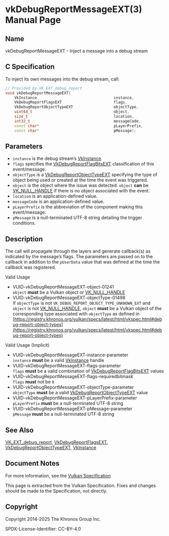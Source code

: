 # vkDebugReportMessageEXT(3) Manual Page

## Name

vkDebugReportMessageEXT - Inject a message into a debug stream



## [](#_c_specification)C Specification

To inject its own messages into the debug stream, call:

```c++
// Provided by VK_EXT_debug_report
void vkDebugReportMessageEXT(
    VkInstance                                  instance,
    VkDebugReportFlagsEXT                       flags,
    VkDebugReportObjectTypeEXT                  objectType,
    uint64_t                                    object,
    size_t                                      location,
    int32_t                                     messageCode,
    const char*                                 pLayerPrefix,
    const char*                                 pMessage);
```

## [](#_parameters)Parameters

- `instance` is the debug stream’s [VkInstance](https://registry.khronos.org/vulkan/specs/latest/man/html/VkInstance.html).
- `flags` specifies the [VkDebugReportFlagBitsEXT](https://registry.khronos.org/vulkan/specs/latest/man/html/VkDebugReportFlagBitsEXT.html) classification of this event/message.
- `objectType` is a [VkDebugReportObjectTypeEXT](https://registry.khronos.org/vulkan/specs/latest/man/html/VkDebugReportObjectTypeEXT.html) specifying the type of object being used or created at the time the event was triggered.
- `object` is the object where the issue was detected. `object` **can** be [VK\_NULL\_HANDLE](https://registry.khronos.org/vulkan/specs/latest/man/html/VK_NULL_HANDLE.html) if there is no object associated with the event.
- `location` is an application-defined value.
- `messageCode` is an application-defined value.
- `pLayerPrefix` is the abbreviation of the component making this event/message.
- `pMessage` is a null-terminated UTF-8 string detailing the trigger conditions.

## [](#_description)Description

The call will propagate through the layers and generate callback(s) as indicated by the message’s flags. The parameters are passed on to the callback in addition to the `pUserData` value that was defined at the time the callback was registered.

Valid Usage

- [](#VUID-vkDebugReportMessageEXT-object-01241)VUID-vkDebugReportMessageEXT-object-01241  
  `object` **must** be a Vulkan object or [VK\_NULL\_HANDLE](https://registry.khronos.org/vulkan/specs/latest/man/html/VK_NULL_HANDLE.html)
- [](#VUID-vkDebugReportMessageEXT-objectType-01498)VUID-vkDebugReportMessageEXT-objectType-01498  
  If `objectType` is not `VK_DEBUG_REPORT_OBJECT_TYPE_UNKNOWN_EXT` and `object` is not [VK\_NULL\_HANDLE](https://registry.khronos.org/vulkan/specs/latest/man/html/VK_NULL_HANDLE.html), `object` **must** be a Vulkan object of the corresponding type associated with `objectType` as defined in [https://registry.khronos.org/vulkan/specs/latest/html/vkspec.html#debug-report-object-types](https://registry.khronos.org/vulkan/specs/latest/html/vkspec.html#debug-report-object-types)

Valid Usage (Implicit)

- [](#VUID-vkDebugReportMessageEXT-instance-parameter)VUID-vkDebugReportMessageEXT-instance-parameter  
  `instance` **must** be a valid [VkInstance](https://registry.khronos.org/vulkan/specs/latest/man/html/VkInstance.html) handle
- [](#VUID-vkDebugReportMessageEXT-flags-parameter)VUID-vkDebugReportMessageEXT-flags-parameter  
  `flags` **must** be a valid combination of [VkDebugReportFlagBitsEXT](https://registry.khronos.org/vulkan/specs/latest/man/html/VkDebugReportFlagBitsEXT.html) values
- [](#VUID-vkDebugReportMessageEXT-flags-requiredbitmask)VUID-vkDebugReportMessageEXT-flags-requiredbitmask  
  `flags` **must** not be `0`
- [](#VUID-vkDebugReportMessageEXT-objectType-parameter)VUID-vkDebugReportMessageEXT-objectType-parameter  
  `objectType` **must** be a valid [VkDebugReportObjectTypeEXT](https://registry.khronos.org/vulkan/specs/latest/man/html/VkDebugReportObjectTypeEXT.html) value
- [](#VUID-vkDebugReportMessageEXT-pLayerPrefix-parameter)VUID-vkDebugReportMessageEXT-pLayerPrefix-parameter  
  `pLayerPrefix` **must** be a null-terminated UTF-8 string
- [](#VUID-vkDebugReportMessageEXT-pMessage-parameter)VUID-vkDebugReportMessageEXT-pMessage-parameter  
  `pMessage` **must** be a null-terminated UTF-8 string

## [](#_see_also)See Also

[VK\_EXT\_debug\_report](https://registry.khronos.org/vulkan/specs/latest/man/html/VK_EXT_debug_report.html), [VkDebugReportFlagsEXT](https://registry.khronos.org/vulkan/specs/latest/man/html/VkDebugReportFlagsEXT.html), [VkDebugReportObjectTypeEXT](https://registry.khronos.org/vulkan/specs/latest/man/html/VkDebugReportObjectTypeEXT.html), [VkInstance](https://registry.khronos.org/vulkan/specs/latest/man/html/VkInstance.html)

## [](#_document_notes)Document Notes

For more information, see the [Vulkan Specification](https://registry.khronos.org/vulkan/specs/latest/html/vkspec.html#vkDebugReportMessageEXT)

This page is extracted from the Vulkan Specification. Fixes and changes should be made to the Specification, not directly.

## [](#_copyright)Copyright

Copyright 2014-2025 The Khronos Group Inc.

SPDX-License-Identifier: CC-BY-4.0